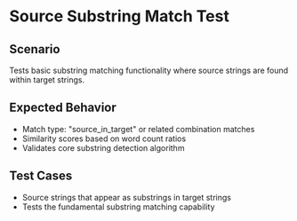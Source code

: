 # Source Substring Match Test

## Scenario
Tests basic substring matching functionality where source strings are found within target strings.

## Expected Behavior
- Match type: "source_in_target" or related combination matches
- Similarity scores based on word count ratios
- Validates core substring detection algorithm

## Test Cases
- Source strings that appear as substrings in target strings
- Tests the fundamental substring matching capability
